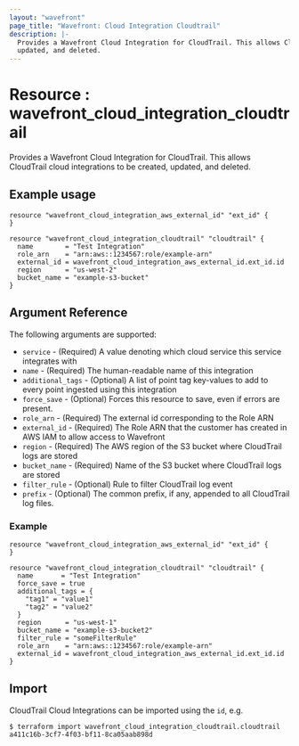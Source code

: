 ```yaml
---
layout: "wavefront"
page_title: "Wavefront: Cloud Integration Cloudtrail"
description: |-
  Provides a Wavefront Cloud Integration for CloudTrail. This allows CloudTrail cloud integrations to be created,
  updated, and deleted.
---
```


# Resource : wavefront_cloud_integration_cloudtrail

Provides a Wavefront Cloud Integration for CloudTrail. This allows CloudTrail cloud integrations to be created,
updated, and deleted.

## Example usage

```hcl
resource "wavefront_cloud_integration_aws_external_id" "ext_id" { 
}

resource "wavefront_cloud_integration_cloudtrail" "cloudtrail" {
  name        = "Test Integration"
  role_arn    = "arn:aws::1234567:role/example-arn"
  external_id = wavefront_cloud_integration_aws_external_id.ext_id.id
  region      = "us-west-2"
  bucket_name = "example-s3-bucket"
}
```

## Argument Reference

The following arguments are supported:

* `service` - (Required) A value denoting which cloud service this service integrates with
* `name` - (Required) The human-readable name of this integration
* `additional_tags` - (Optional) A list of point tag key-values to add to every point ingested using this integration
* `force_save` - (Optional) Forces this resource to save, even if errors are present.
* `role_arn` - (Required) The external id corresponding to the Role ARN
* `external_id` - (Required) The Role ARN that the customer has created in AWS IAM to allow access to Wavefront
* `region` - (Required) The AWS region of the S3 bucket where CloudTrail logs are stored
* `bucket_name` - (Required) Name of the S3 bucket where CloudTrail logs are stored
* `filter_rule` - (Optional) Rule to filter CloudTrail log event
* `prefix` - (Optional) The common prefix, if any, appended to all CloudTrail log files.

### Example
```hcl
resource "wavefront_cloud_integration_aws_external_id" "ext_id" {
}

resource "wavefront_cloud_integration_cloudtrail" "cloudtrail" {
  name       = "Test Integration"
  force_save = true
  additional_tags = {
    "tag1" = "value1"
    "tag2" = "value2"
  }
  region      = "us-west-1"
  bucket_name = "example-s3-bucket2"
  filter_rule = "someFilterRule"
  role_arn    = "arn:aws::1234567:role/example-arn"
  external_id = wavefront_cloud_integration_aws_external_id.ext_id.id
}
```

## Import

CloudTrail Cloud Integrations can be imported using the `id`, e.g.

```
$ terraform import wavefront_cloud_integration_cloudtrail.cloudtrail a411c16b-3cf7-4f03-bf11-8ca05aab898d
```